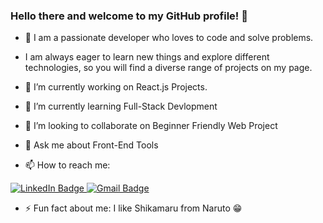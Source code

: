 ### Hello there and welcome to my GitHub profile! 👋

<!--
**Chirag2307/Chirag2307** is a ✨ _special_ ✨ repository because its `README.md` (this file) appears on your GitHub profile.

Here are some ideas to get you started:-->
- 🚀 I am a passionate developer who loves to code and solve problems.
-    I am always eager to learn new things and explore different technologies, so you will find a diverse range of projects on my page.

- 🔭 I’m currently working on React.js Projects.

- 🌱 I’m currently learning Full-Stack Devlopment

- 👯 I’m looking to collaborate on Beginner Friendly Web Project

- 💬 Ask me about Front-End Tools

- 📫 How to reach me:
<div id="badges">
  <a href="https://www.linkedin.com/in/chiragsharma23/">
    <img src="https://img.shields.io/badge/LinkedIn-blue?style=for-the-badge&logo=linkedin&logoColor=white" alt="LinkedIn Badge"/>
  </a>
<a href="chirag23072000@gmail.com">
    <img src="https://img.shields.io/badge/Gmail-D14836?style=for-the-badge&logo=gmail&logoColor=white" alt="Gmail Badge"/>
  </a>


- ⚡ Fun fact about me: I like Shikamaru from Naruto 😁



